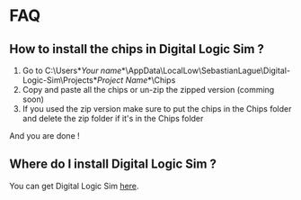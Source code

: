 # FAQ

## How to install the chips in Digital Logic Sim ?
1. Go to C:\Users\**Your name**\AppData\LocalLow\SebastianLague\Digital-Logic-Sim\Projects\**Project Name**\Chips
2. Copy and paste all the chips or un-zip the zipped version (comming soon)
  1. If you used the zip version make sure to put the chips in the Chips folder and delete the zip folder if it's in the Chips folder

And you are done !

## Where do I install Digital Logic Sim ?

You can get Digital Logic Sim [here](https://sebastian.itch.io/digital-logic-sim).
